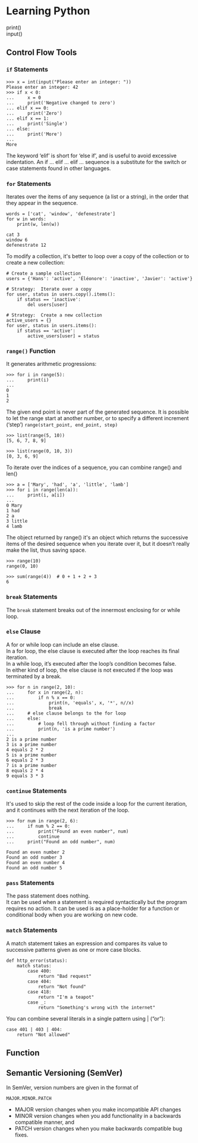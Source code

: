 # Learning Python  
print()  
input()

## Control Flow Tools
### `if` Statements
```
>>> x = int(input("Please enter an integer: "))
Please enter an integer: 42
>>> if x < 0:
...     x = 0
...     print('Negative changed to zero')
... elif x == 0:
...     print('Zero')
... elif x == 1:
...     print('Single')
... else:
...     print('More')
...
More
```
The keyword ‘elif’ is short for ‘else if’, and is useful to avoid excessive indentation. An if … elif … elif … sequence is a substitute for the switch or case statements found in other languages.


### `for` Statements  
Iterates over the items of any sequence (a list or a string), in the order that they appear in the sequence.

```
words = ['cat', 'window', 'defenestrate']
for w in words:
    print(w, len(w))

cat 3
window 6
defenestrate 12
```

To modify a collection, it's better to loop over a copy of the collection or to create a new collection:

```
# Create a sample collection
users = {'Hans': 'active', 'Éléonore': 'inactive', 'Javier': 'active'}

# Strategy:  Iterate over a copy
for user, status in users.copy().items():
    if status == 'inactive':
        del users[user]

# Strategy:  Create a new collection
active_users = {}
for user, status in users.items():
    if status == 'active':
        active_users[user] = status
```


### `range()` Function
It generates arithmetic progressions:

```
>>> for i in range(5):
...     print(i)
...
0
1
2
```

The given end point is never part of the generated sequence. It is possible to let the range start at another number, or to specify a different increment (‘step’)
`range(start_point, end_point, step)`

```
>>> list(range(5, 10))
[5, 6, 7, 8, 9]

>>> list(range(0, 10, 3))
[0, 3, 6, 9]
```

To iterate over the indices of a sequence, you can combine range() and len()

```
>>> a = ['Mary', 'had', 'a', 'little', 'lamb']
>>> for i in range(len(a)):
...     print(i, a[i])
...
0 Mary
1 had
2 a
3 little
4 lamb
```

The object returned by range() it's an object which returns the successive items of the desired sequence when you iterate over it, but it doesn’t really make the list, thus saving space.

```
>>> range(10)
range(0, 10)

>>> sum(range(4))  # 0 + 1 + 2 + 3
6
```

### `break` Statements 
The `break` statement breaks out of the innermost enclosing for or while loop.

### `else` Clause
A for or while loop can include an else clause.   
In a for loop, the else clause is executed after the loop reaches its final iteration.  
In a while loop, it’s executed after the loop’s condition becomes false.  
In either kind of loop, the else clause is not executed if the loop was terminated by a break.

```
>>> for n in range(2, 10):
...     for x in range(2, n):
...         if n % x == 0:
...             print(n, 'equals', x, '*', n//x)
...             break
...     # else clause belongs to the for loop
...     else:
...         # loop fell through without finding a factor
...         print(n, 'is a prime number')
...
2 is a prime number
3 is a prime number
4 equals 2 * 2
5 is a prime number
6 equals 2 * 3
7 is a prime number
8 equals 2 * 4
9 equals 3 * 3
```

### `continue` Statements
It's used to skip the rest of the code inside a loop for the current iteration, and it continues with the next iteration of the loop.

```
>>> for num in range(2, 6):
...     if num % 2 == 0:
...         print("Found an even number", num)
...         continue
...     print("Found an odd number", num)

Found an even number 2
Found an odd number 3
Found an even number 4
Found an odd number 5
```

### `pass` Statements
The pass statement does nothing.  
It can be used when a statement is required syntactically but the program requires no action.
It can be used is as a place-holder for a function or conditional body when you are working on new code.


### `match` Statements
A match statement takes an expression and compares its value to successive patterns given as one or more case blocks.  

```
def http_error(status):
    match status:
        case 400:
            return "Bad request"
        case 404:
            return "Not found"
        case 418:
            return "I'm a teapot"
        case _:
            return "Something's wrong with the internet"
```
 
You can combine several literals in a single pattern using | (“or”):

```
case 401 | 403 | 404:
    return "Not allowed"
```

## Function  


## Semantic Versioning (SemVer)
In SemVer, version numbers are given in the format of 
```
MAJOR.MINOR.PATCH
```
* MAJOR version changes when you make incompatible API changes
* MINOR version changes when you add functionality in a backwards compatible manner, and
* PATCH version changes when you make backwards compatible bug fixes.

